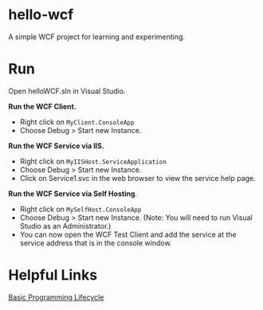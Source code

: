# hello-wcf
A simple WCF project for learning and experimenting.

# Run

Open helloWCF.sln in Visual Studio. 

**Run the WCF Client.** 
* Right click on `MyClient.ConsoleApp` 
* Choose Debug > Start new Instance.

**Run the WCF Service via IIS.** 
* Right click on `MyIISHost.ServiceApplication` 
* Choose Debug > Start new Instance. 
* Click on Service1.svc in the web browser to view the service help page. 

**Run the WCF Service via Self Hosting**. 
* Right click on `MySelfHost.ConsoleApp` 
* Choose Debug > Start new Instance. (Note: You will need to run Visual Studio as an Administrator.)
* You can now open the WCF Test Client and add the service at the service address that is in the console window.

# Helpful Links

[Basic Programming Lifecycle](https://msdn.microsoft.com/en-us/library/ms732098%28v=vs.110%29.aspx)
